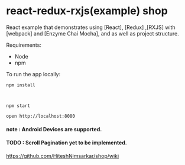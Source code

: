 # react-redux-rxjs(example) shop

React example  that demonstrates using [React], [Redux] ,[RXJS] with [webpack] and [Enzyme Chai Mocha], and  as well as project structure.

Requirements:

- Node 
- npm 

To run the app locally:

```
npm install



npm start 

open http://localhost:8080
```

#### note : Android Devices are supported.

#### TODO : Scroll Pagination yet to be implemented.

https://github.com/HiteshNimsarkar/shop/wiki
